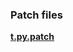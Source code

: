 ### Patch files
[**t.py.patch**](https://github.com/remnatt/DBLUMA/blob/main/web-source/t.py.patch)
